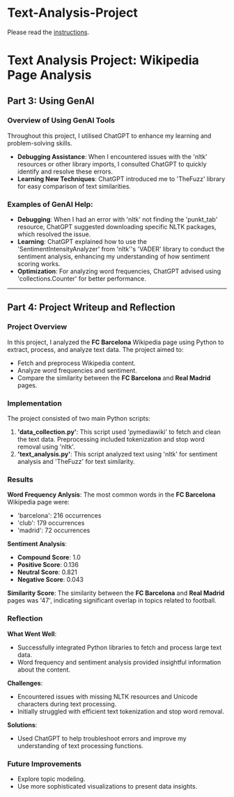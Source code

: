 # Text-Analysis-Project

Please read the [instructions](instructions.md).

# Text Analysis Project: Wikipedia Page Analysis

## Part 3: Using GenAI

### Overview of Using GenAI Tools
Throughout this project, I utilised ChatGPT to enhance my learning and problem-solving skills.

- **Debugging Assistance**: When I encountered issues with the 'nltk' resources or other library imports, I consulted ChatGPT to quickly identify and resolve these errors.
- **Learning New Techniques**: ChatGPT introduced me to 'TheFuzz' library for easy comparison of text similarities.

### Examples of GenAI Help:
- **Debugging**: When I had an error with 'nltk' not finding the 'punkt_tab' resource, ChatGPT suggested downloading specific NLTK packages, which resolved the issue.
- **Learning**: ChatGPT explained how to use the 'SentimentIntensityAnalyzer' from 'nltk''s 'VADER' library to conduct the sentiment analysis, enhancing my understanding of how sentiment scoring works.
- **Optimization**: For analyzing word frequencies, ChatGPT advised using 'collections.Counter' for better performance.

---

## Part 4: Project Writeup and Reflection

### Project Overview
In this project, I analyzed the **FC Barcelona** Wikipedia page using Python to extract, process, and analyze text data. The project aimed to:
- Fetch and preprocess Wikipedia content.
- Analyze word frequencies and sentiment.
- Compare the similarity between the **FC Barcelona** and **Real Madrid** pages.

### Implementation
The project consisted of two main Python scripts:
1. **'data_collection.py'**: This script used 'pymediawiki' to fetch and clean the text data. Preprocessing included tokenization and stop word removal using 'nltk'.
2. **'text_analysis.py'**: This script analyzed text using 'nltk' for sentiment analysis and 'TheFuzz' for text similarity.

### Results
**Word Frequency Anlysis**:
The most common words in the **FC Barcelona** Wikipedia page were:
- 'barcelona': 216 occurrences 
- 'club': 179 occurrences    
- 'madrid': 72 occurrences

**Sentiment Analysis**:
- **Compound Score**: 1.0
- **Positive Score**: 0.136
- **Neutral Score**: 0.821
- **Negative Score**: 0.043

**Similarity Score**:
The similarity between the **FC Barcelona** and **Real Madrid** pages was '47', indicating significant overlap in topics related to football.

### Reflection
**What Went Well**:
- Successfully integrated Python libraries to fetch and process large text data.
- Word frequency and sentiment analysis provided insightful information about the content.

**Challenges**:
- Encountered issues with missing NLTK resources and Unicode characters during text processing.
- Initially struggled with efficient text tokenization and stop word removal.

**Solutions**:
- Used ChatGPT to help troubleshoot errors and improve my understanding of text processing functions.

### Future Improvements
- Explore topic modeling.
- Use more sophisticated visualizations to present data insights.